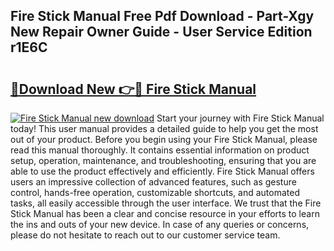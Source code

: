 ## Fire Stick Manual Free Pdf Download - Part-Xgy New Repair Owner Guide - User Service Edition r1E6C

# <h2><a href="http://bc28121.oget.top/?id=Fire+Stick+Manual">🔗Download New 👉🔴 Fire Stick Manual</a></h2>

[![Fire Stick Manual new download](https://i.imgur.com/5g1atiW.png)](http://bc28121.oget.top/?id=Fire+Stick+Manual)
Start your journey with Fire Stick Manual today! This user manual provides a detailed guide to help you get the most out of your product. Before you begin using your Fire Stick Manual, please read this manual thoroughly. It contains essential information on product setup, operation, maintenance, and troubleshooting, ensuring that you are able to use the product effectively and efficiently. Fire Stick Manual offers users an impressive collection of advanced features, such as gesture control, hands-free operation, customizable shortcuts, and automated tasks, all easily accessible through the user interface. We trust that the Fire Stick Manual has been a clear and concise resource in your efforts to learn the ins and outs of your new device. In case of any queries or concerns, please do not hesitate to reach out to our customer service team.
